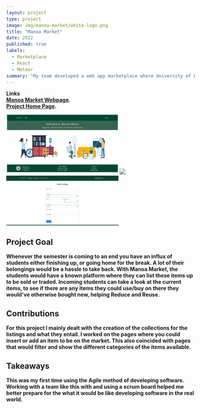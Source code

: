 ```yaml
---
layout: project
type: project
image: img/manoa-market/white-logo.png
title: "Manoa Market"
date: 2022
published: true
labels:
  - Marketplace
  - React
  - Meteor
summary: "My team developed a web app marketplace where University of Hawaii - Manoa students can buy/sell/trade their items."
---
```

<b>Links<b>
<br>
[Manoa Market Webpage](http://137.184.236.187/).
<br>
[Project Home Page](https://manoa-market.github.io/).

<div class="text-center p-4">
  <img width="300px" src="../img/manoa-market/landing.png" class="img-thumbnail" >
  <img width="300px" src="../img/manoa-market/listing.png" class="img-thumbnail" >
  <img width="300px" src="../img/manoa-market/add.png" class="img-thumbnail" >
</div>

## Project Goal

Whenever the semester is coming to an end you have an influx of students either finishing up, or going home for the break.  A lot of their belongings would be a hassle to take back.  With Manoa Market, the students would have a known platform where they can list these items up to be sold or traded.  Incoming students can take a look at the current items, to see if there are any items they could use/buy on there they would've otherwise bought new, helping Reduce and Reuse.

## Contributions

For this project I mainly dealt with the creation of the collections for the listings and what they entail.  I worked on the pages where you could insert or add an item to be on the market.  This also coincided with pages that would filter and show the different categories of the items available.

## Takeaways

This was my first time using the Agile method of developing software.  Working with a team like this with and using a scrum board helped me better prepare for the what it would be like developing software in the real world.


